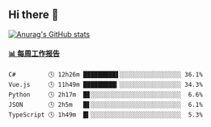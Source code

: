 ## Hi there 👋

[![Anurag's GitHub stats](https://github-readme-stats-orilights.vercel.app/api?username=orilights)](https://github.com/anuraghazra/github-readme-stats)

<!--
**OriLight152/OriLight152** is a ✨ _special_ ✨ repository because its `README.md` (this file) appears on your GitHub profile.

Here are some ideas to get you started:

- 🔭 I’m currently working on ...
- 🌱 I’m currently learning ...
- 👯 I’m looking to collaborate on ...
- 🤔 I’m looking for help with ...
- 💬 Ask me about ...
- 📫 How to reach me: ...
- 😄 Pronouns: ...
- ⚡ Fun fact: ...
-->

<!-- waka-box start -->
#### <a href="https://gist.github.com/92c8d5b388768c10efcba86e82b7c4fb" target="_blank">📊 每周工作报告</a>
```text
C#         🕓 12h26m █████████▋░░░░░░░░░░░░░░░░░ 36.1%
Vue.js     🕓 11h49m █████████▎░░░░░░░░░░░░░░░░░ 34.3%
Python     🕓 2h17m  █▊░░░░░░░░░░░░░░░░░░░░░░░░░  6.6%
JSON       🕓 2h5m   █▋░░░░░░░░░░░░░░░░░░░░░░░░░  6.1%
TypeScript 🕓 1h49m  █▍░░░░░░░░░░░░░░░░░░░░░░░░░  5.3%
```
<!-- Powered by https://github.com/journey-ad/waka-box-go . -->
<!-- waka-box end -->
